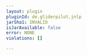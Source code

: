 ```yaml
---
layout: plugin
pluginId: de.gliderpilot.jnlp
jarSha1: INVALID
isJarAvailable: false
error: NONE
violations: []

---
```

